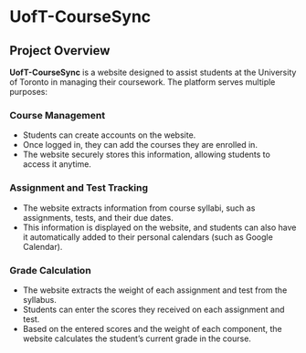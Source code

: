 # UofT-CourseSync

## Project Overview

**UofT-CourseSync** is a website designed to assist students at the University of Toronto in managing their coursework. The platform serves multiple purposes:

### Course Management

- Students can create accounts on the website.
- Once logged in, they can add the courses they are enrolled in.
- The website securely stores this information, allowing students to access it anytime.

### Assignment and Test Tracking

- The website extracts information from course syllabi, such as assignments, tests, and their due dates.
- This information is displayed on the website, and students can also have it automatically added to their personal calendars (such as Google Calendar).

### Grade Calculation

- The website extracts the weight of each assignment and test from the syllabus.
- Students can enter the scores they received on each assignment and test.
- Based on the entered scores and the weight of each component, the website calculates the student’s current grade in the course.
